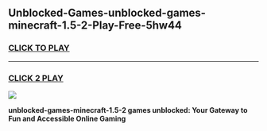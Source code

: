 
## Unblocked-Games-unblocked-games-minecraft-1.5-2-Play-Free-5hw44
<h3>
<a href="https://premium76.site?title=unblocked-games-minecraft-1.5-2&ref=12A">CLICK TO PLAY</a></h3>
<hr>

<h3>
<a href="https://premium76.site?title=unblocked-games-minecraft-1.5-2&ref=12A">CLICK 2 PLAY</a>
  
</h3>

<a href="https://premium76.site?title=unblocked-games-minecraft-1.5-2&ref=12A"><img src="https://clearcache.store/games.png"></a>


**unblocked-games-minecraft-1.5-2 games unblocked: Your Gateway to Fun and Accessible Online Gaming**
